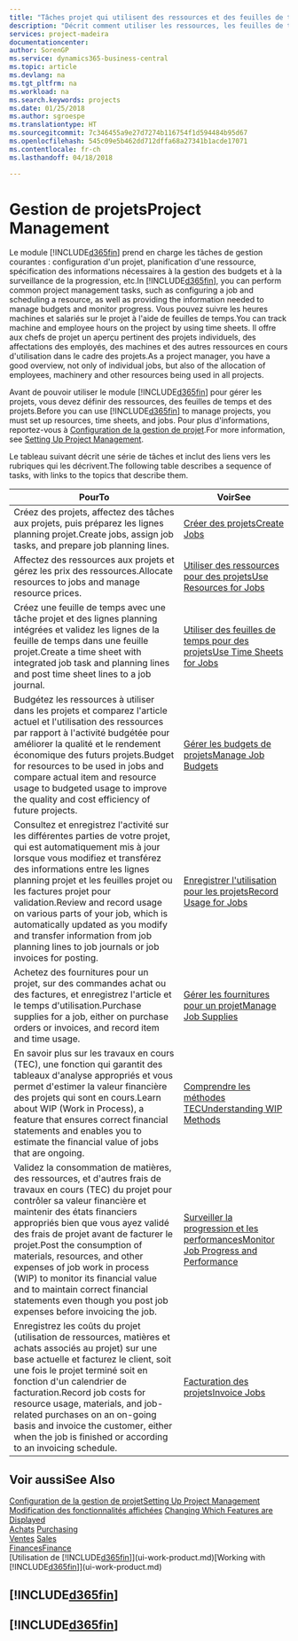 ```yaml
---
title: "Tâches projet qui utilisent des ressources et des feuilles de temps | Microsoft Docs"
description: "Décrit comment utiliser les ressources, les feuilles de temps et les projets pour la gestion des projets."
services: project-madeira
documentationcenter: 
author: SorenGP
ms.service: dynamics365-business-central
ms.topic: article
ms.devlang: na
ms.tgt_pltfrm: na
ms.workload: na
ms.search.keywords: projects
ms.date: 01/25/2018
ms.author: sgroespe
ms.translationtype: HT
ms.sourcegitcommit: 7c346455a9e27d7274b116754f1d594484b95d67
ms.openlocfilehash: 545c09e5b462dd712dffa68a27341b1acde17071
ms.contentlocale: fr-ch
ms.lasthandoff: 04/18/2018

---
```

# <a name="project-management"></a><span data-ttu-id="a334a-103">Gestion de projets</span><span class="sxs-lookup"><span data-stu-id="a334a-103">Project Management</span></span>
<span data-ttu-id="a334a-104">Le module [!INCLUDE[d365fin](includes/d365fin_md.md)] prend en charge les tâches de gestion courantes : configuration d'un projet, planification d'une ressource, spécification des informations nécessaires à la gestion des budgets et à la surveillance de la progression, etc.</span><span class="sxs-lookup"><span data-stu-id="a334a-104">In [!INCLUDE[d365fin](includes/d365fin_md.md)], you can perform common project management tasks, such as configuring a job and scheduling a resource, as well as providing the information needed to manage budgets and monitor progress.</span></span> <span data-ttu-id="a334a-105">Vous pouvez suivre les heures machines et salariés sur le projet à l'aide de feuilles de temps.</span><span class="sxs-lookup"><span data-stu-id="a334a-105">You can track machine and employee hours on the project by using time sheets.</span></span> <span data-ttu-id="a334a-106">Il offre aux chefs de projet un aperçu pertinent des projets individuels, des affectations des employés, des machines et des autres ressources en cours d'utilisation dans le cadre des projets.</span><span class="sxs-lookup"><span data-stu-id="a334a-106">As a project manager, you have a good overview, not only of individual jobs, but also of the allocation of employees, machinery and other resources being used in all projects.</span></span>

<span data-ttu-id="a334a-107">Avant de pouvoir utiliser le module [!INCLUDE[d365fin](includes/d365fin_md.md)] pour gérer les projets, vous devez définir des ressources, des feuilles de temps et des projets.</span><span class="sxs-lookup"><span data-stu-id="a334a-107">Before you can use [!INCLUDE[d365fin](includes/d365fin_md.md)] to manage projects, you must set up resources, time sheets, and jobs.</span></span> <span data-ttu-id="a334a-108">Pour plus d'informations, reportez-vous à [Configuration de la gestion de projet](projects-setup-projects.md).</span><span class="sxs-lookup"><span data-stu-id="a334a-108">For more information, see [Setting Up Project Management](projects-setup-projects.md).</span></span>  

<span data-ttu-id="a334a-109">Le tableau suivant décrit une série de tâches et inclut des liens vers les rubriques qui les décrivent.</span><span class="sxs-lookup"><span data-stu-id="a334a-109">The following table describes a sequence of tasks, with links to the topics that describe them.</span></span>

| <span data-ttu-id="a334a-110">Pour</span><span class="sxs-lookup"><span data-stu-id="a334a-110">To</span></span> | <span data-ttu-id="a334a-111">Voir</span><span class="sxs-lookup"><span data-stu-id="a334a-111">See</span></span> |
| --- | --- |
| <span data-ttu-id="a334a-112">Créez des projets, affectez des tâches aux projets, puis préparez les lignes planning projet.</span><span class="sxs-lookup"><span data-stu-id="a334a-112">Create jobs, assign job tasks, and prepare job planning lines.</span></span> |[<span data-ttu-id="a334a-113">Créer des projets</span><span class="sxs-lookup"><span data-stu-id="a334a-113">Create Jobs</span></span>](projects-how-create-jobs.md) |
| <span data-ttu-id="a334a-114">Affectez des ressources aux projets et gérez les prix des ressources.</span><span class="sxs-lookup"><span data-stu-id="a334a-114">Allocate resources to jobs and manage resource prices.</span></span> |[<span data-ttu-id="a334a-115">Utiliser des ressources pour des projets</span><span class="sxs-lookup"><span data-stu-id="a334a-115">Use Resources for Jobs</span></span>](projects-how-use-resources.md) |
| <span data-ttu-id="a334a-116">Créez une feuille de temps avec une tâche projet et des lignes planning intégrées et validez les lignes de la feuille de temps dans une feuille projet.</span><span class="sxs-lookup"><span data-stu-id="a334a-116">Create a time sheet with integrated job task and planning lines and post time sheet lines to a job journal.</span></span> |[<span data-ttu-id="a334a-117">Utiliser des feuilles de temps pour des projets</span><span class="sxs-lookup"><span data-stu-id="a334a-117">Use Time Sheets for Jobs</span></span>](projects-how-use-time-sheets.md) |
| <span data-ttu-id="a334a-118">Budgétez les ressources à utiliser dans les projets et comparez l'article actuel et l'utilisation des ressources par rapport à l'activité budgétée pour améliorer la qualité et le rendement économique des futurs projets.</span><span class="sxs-lookup"><span data-stu-id="a334a-118">Budget for resources to be used in jobs and compare actual item and resource usage to budgeted usage to improve the quality and cost efficiency of future projects.</span></span> |[<span data-ttu-id="a334a-119">Gérer les budgets de projets</span><span class="sxs-lookup"><span data-stu-id="a334a-119">Manage Job Budgets</span></span>](projects-how-manage-budgets.md) |
| <span data-ttu-id="a334a-120">Consultez et enregistrez l'activité sur les différentes parties de votre projet, qui est automatiquement mis à jour lorsque vous modifiez et transférez des informations entre les lignes planning projet et les feuilles projet ou les factures projet pour validation.</span><span class="sxs-lookup"><span data-stu-id="a334a-120">Review and record usage on various parts of your job, which is automatically updated as you modify and transfer information from job planning lines to job journals or job invoices for posting.</span></span> |[<span data-ttu-id="a334a-121">Enregistrer l'utilisation pour les projets</span><span class="sxs-lookup"><span data-stu-id="a334a-121">Record Usage for Jobs</span></span>](projects-how-record-job-usage.md) |
| <span data-ttu-id="a334a-122">Achetez des fournitures pour un projet, sur des commandes achat ou des factures, et enregistrez l'article et le temps d'utilisation.</span><span class="sxs-lookup"><span data-stu-id="a334a-122">Purchase supplies for a job, either on purchase orders or invoices, and record item and time usage.</span></span> |[<span data-ttu-id="a334a-123">Gérer les fournitures pour un projet</span><span class="sxs-lookup"><span data-stu-id="a334a-123">Manage Job Supplies</span></span>](projects-how-manage-project-supplies.md) |
| <span data-ttu-id="a334a-124">En savoir plus sur les travaux en cours (TEC), une fonction qui garantit des tableaux d'analyse appropriés et vous permet d'estimer la valeur financière des projets qui sont en cours.</span><span class="sxs-lookup"><span data-stu-id="a334a-124">Learn about WIP (Work in Process), a feature that ensures correct financial statements and enables you to estimate the financial value of jobs that are ongoing.</span></span> |[<span data-ttu-id="a334a-125">Comprendre les méthodes TEC</span><span class="sxs-lookup"><span data-stu-id="a334a-125">Understanding WIP Methods</span></span>](projects-understanding-wip.md) |
| <span data-ttu-id="a334a-126">Validez la consommation de matières, des ressources, et d'autres frais de travaux en cours (TEC) du projet pour contrôler sa valeur financière et maintenir des états financiers appropriés bien que vous ayez validé des frais de projet avant de facturer le projet.</span><span class="sxs-lookup"><span data-stu-id="a334a-126">Post the consumption of materials, resources, and other expenses of job work in process (WIP) to monitor its financial value and to maintain correct financial statements even though you post job expenses before invoicing the job.</span></span> |[<span data-ttu-id="a334a-127">Surveiller la progression et les performances</span><span class="sxs-lookup"><span data-stu-id="a334a-127">Monitor Job Progress and Performance</span></span>](projects-how-monitor-progress-performance.md) |
| <span data-ttu-id="a334a-128">Enregistrez les coûts du projet (utilisation de ressources, matières et achats associés au projet) sur une base actuelle et facturez le client, soit une fois le projet terminé soit en fonction d'un calendrier de facturation.</span><span class="sxs-lookup"><span data-stu-id="a334a-128">Record job costs for resource usage, materials, and job-related purchases on an on-going basis and invoice the customer, either when the job is finished or according to an invoicing schedule.</span></span> |[<span data-ttu-id="a334a-129">Facturation des projets</span><span class="sxs-lookup"><span data-stu-id="a334a-129">Invoice Jobs</span></span>](projects-how-invoice-jobs.md) |

## <a name="see-also"></a><span data-ttu-id="a334a-130">Voir aussi</span><span class="sxs-lookup"><span data-stu-id="a334a-130">See Also</span></span>
[<span data-ttu-id="a334a-131">Configuration de la gestion de projet</span><span class="sxs-lookup"><span data-stu-id="a334a-131">Setting Up Project Management</span></span>](projects-setup-projects.md)  
<span data-ttu-id="a334a-132">[Modification des fonctionnalités affichées](ui-experiences.md)    </span><span class="sxs-lookup"><span data-stu-id="a334a-132">[Changing Which Features are Displayed](ui-experiences.md)    </span></span>  
<span data-ttu-id="a334a-133">[Achats](purchasing-manage-purchasing.md)       </span><span class="sxs-lookup"><span data-stu-id="a334a-133">[Purchasing](purchasing-manage-purchasing.md)       </span></span>  
<span data-ttu-id="a334a-134">[Ventes](sales-manage-sales.md)  </span><span class="sxs-lookup"><span data-stu-id="a334a-134">[Sales](sales-manage-sales.md)  </span></span>  
[<span data-ttu-id="a334a-135">Finances</span><span class="sxs-lookup"><span data-stu-id="a334a-135">Finance</span></span>](finance.md)  
<span data-ttu-id="a334a-136">[Utilisation de [!INCLUDE[d365fin](includes/d365fin_md.md)]](ui-work-product.md)</span><span class="sxs-lookup"><span data-stu-id="a334a-136">[Working with [!INCLUDE[d365fin](includes/d365fin_md.md)]](ui-work-product.md)</span></span>  

## [!INCLUDE[d365fin](includes/free_trial_md.md)]  
## [!INCLUDE[d365fin](includes/training_link_md.md)]

